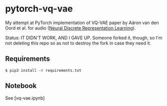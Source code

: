# pytorch-vq-vae
My attempt at PyTorch implementation of VQ-VAE paper by Aäron van den Oord et al.
for audio ([Neural Discrete Representation Learning](https://arxiv.org/abs/1711.00937)).

Status: IT DIDN'T WORK, AND I GAVE UP. Someone forked it, though, so I'm not deleting this repo so as not to destroy the fork in case they need it.
## Requirements

```
$ pip3 install -r requirements.txt
```

## Notebook

See [vq-vae.ipynb]
